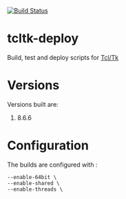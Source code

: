 [![Build Status](https://ci.sagrid.ac.za/buildStatus/icon?job=tcltk-deploy)](https://ci.sagrid.ac.za/job/tcltk-deploy)

# tcltk-deploy
Build, test and deploy scripts for [Tcl/Tk](https://tcl.tk/)

# Versions

Versions built are:

  1. 8.6.6

# Configuration

The builds are configured with :

```
--enable-64bit \
--enable-shared \
--enable-threads \

```
